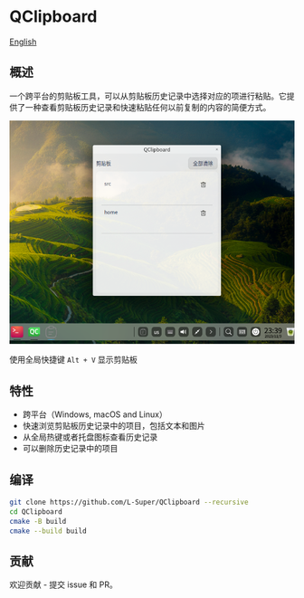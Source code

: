 # QClipboard

[English](README.md)

## 概述

一个跨平台的剪贴板工具，可以从剪贴板历史记录中选择对应的项进行粘贴。它提供了一种查看剪贴板历史记录和快速粘贴任何以前复制的内容的简便方式。

![screenshot](images/screenshot1.png)

使用全局快捷键 `Alt + V` 显示剪贴板

## 特性

+ 跨平台（Windows, macOS and Linux）
+ 快速浏览剪贴板历史记录中的项目，包括文本和图片
+ 从全局热键或者托盘图标查看历史记录
+ 可以删除历史记录中的项目

## 编译
```bash
git clone https://github.com/L-Super/QClipboard --recursive
cd QClipboard
cmake -B build
cmake --build build
```

## 贡献

欢迎贡献 - 提交 issue 和 PR。